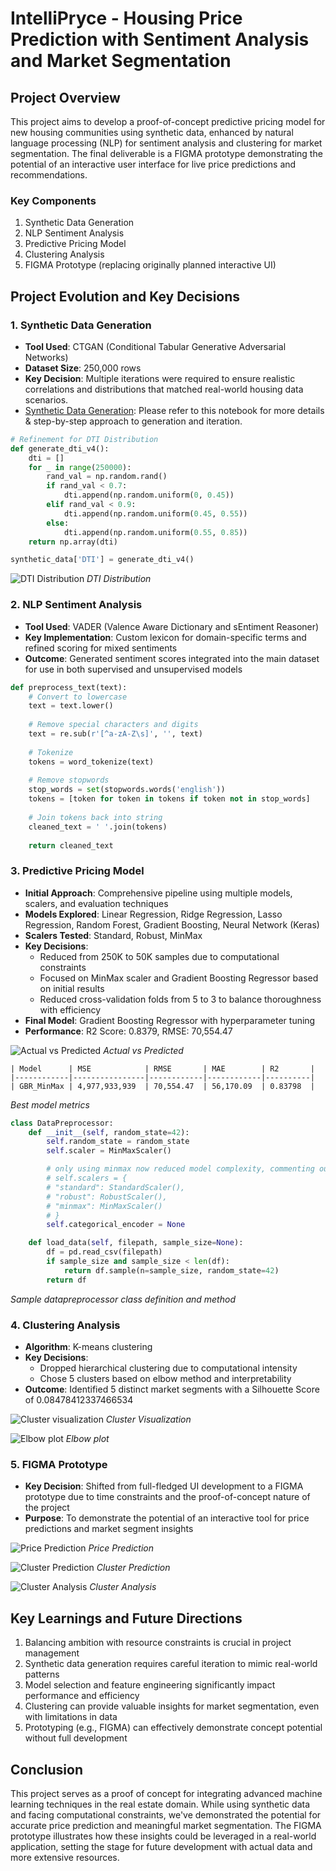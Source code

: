 # IntelliPryce - Housing Price Prediction with Sentiment Analysis and Market Segmentation

## Project Overview

This project aims to develop a proof-of-concept predictive pricing model for new housing communities using synthetic data, enhanced by natural language processing (NLP) for sentiment analysis and clustering for market segmentation. The final deliverable is a FIGMA prototype demonstrating the potential of an interactive user interface for live price predictions and recommendations.

### Key Components
1. Synthetic Data Generation
2. NLP Sentiment Analysis
3. Predictive Pricing Model
4. Clustering Analysis
5. FIGMA Prototype (replacing originally planned interactive UI)

## Project Evolution and Key Decisions

### 1. Synthetic Data Generation
- **Tool Used**: CTGAN (Conditional Tabular Generative Adversarial Networks)
- **Dataset Size**: 250,000 rows
- **Key Decision**: Multiple iterations were required to ensure realistic correlations and distributions that matched real-world housing data scenarios. 
- [Synthetic Data Generation](notebooks/synthetic_data_generation.ipynb): Please refer to this notebook for more details & step-by-step approach to generation and iteration.
```py
# Refinement for DTI Distribution
def generate_dti_v4():
    dti = []
    for _ in range(250000):
        rand_val = np.random.rand()
        if rand_val < 0.7:
            dti.append(np.random.uniform(0, 0.45))
        elif rand_val < 0.9:
            dti.append(np.random.uniform(0.45, 0.55))
        else:
            dti.append(np.random.uniform(0.55, 0.85))
    return np.array(dti)

synthetic_data['DTI'] = generate_dti_v4()
```

![DTI Distribution](outputs/readme/dti_dist_data_generation.png)
*DTI Distribution*
### 2. NLP Sentiment Analysis
- **Tool Used**: VADER (Valence Aware Dictionary and sEntiment Reasoner)
- **Key Implementation**: Custom lexicon for domain-specific terms and refined scoring for mixed sentiments
- **Outcome**: Generated sentiment scores integrated into the main dataset for use in both supervised and unsupervised models

```py
def preprocess_text(text):
    # Convert to lowercase
    text = text.lower()
    
    # Remove special characters and digits
    text = re.sub(r'[^a-zA-Z\s]', '', text)
    
    # Tokenize
    tokens = word_tokenize(text)
    
    # Remove stopwords
    stop_words = set(stopwords.words('english'))
    tokens = [token for token in tokens if token not in stop_words]
    
    # Join tokens back into string
    cleaned_text = ' '.join(tokens)
    
    return cleaned_text
```

### 3. Predictive Pricing Model
- **Initial Approach**: Comprehensive pipeline using multiple models, scalers, and evaluation techniques
- **Models Explored**: Linear Regression, Ridge Regression, Lasso Regression, Random Forest, Gradient Boosting, Neural Network (Keras)
- **Scalers Tested**: Standard, Robust, MinMax
- **Key Decisions**:
  - Reduced from 250K to 50K samples due to computational constraints
  - Focused on MinMax scaler and Gradient Boosting Regressor based on initial results
  - Reduced cross-validation folds from 5 to 3 to balance thoroughness with efficiency
- **Final Model**: Gradient Boosting Regressor with hyperparameter tuning
- **Performance**: R2 Score: 0.8379, RMSE: 70,554.47

![Actual vs Predicted](outputs/best_model_outputs/sep-5-8pm-minmax-gbr-tuned-50k/actual_vs_predicted_and_residuals.png)
*Actual vs Predicted*

```
| Model      | MSE            | RMSE       | MAE        | R2       |
|------------|----------------|------------|------------|----------|
| GBR_MinMax | 4,977,933,939  | 70,554.47  | 56,170.09  | 0.83798  |
```
*Best model metrics*

```python
class DataPreprocessor:
    def __init__(self, random_state=42):
        self.random_state = random_state
        self.scaler = MinMaxScaler()

        # only using minmax now reduced model complexity, commenting out this.
        # self.scalers = {
        # "standard": StandardScaler(),
        # "robust": RobustScaler(),
        # "minmax": MinMaxScaler()
        # }
        self.categorical_encoder = None

    def load_data(self, filepath, sample_size=None):
        df = pd.read_csv(filepath)
        if sample_size and sample_size < len(df):
            return df.sample(n=sample_size, random_state=42)
        return df
```
*Sample datapreprocessor class definition and method*

### 4. Clustering Analysis
- **Algorithm**: K-means clustering
- **Key Decisions**:
  - Dropped hierarchical clustering due to computational intensity
  - Chose 5 clusters based on elbow method and interpretability
- **Outcome**: Identified 5 distinct market segments with a Silhouette Score of 0.08478412337466534

![Cluster visualization](outputs/readme/clustervis.png)
*Cluster Visualization*

![Elbow plot](outputs/readme/elbow_method.png)
*Elbow plot*

### 5. FIGMA Prototype
- **Key Decision**: Shifted from full-fledged UI development to a FIGMA prototype due to time constraints and the proof-of-concept nature of the project
- **Purpose**: To demonstrate the potential of an interactive tool for price predictions and market segment insights

![Price Prediction](outputs/readme/price_prediction.png)
*Price Prediction*

![Cluster Prediction](outputs/readme/cluster_prediction.png)
*Cluster Prediction*

![Cluster Analysis](outputs/readme/cluster_analysis.png)
*Cluster Analysis*


## Key Learnings and Future Directions

1. Balancing ambition with resource constraints is crucial in project management
2. Synthetic data generation requires careful iteration to mimic real-world patterns
3. Model selection and feature engineering significantly impact performance and efficiency
4. Clustering can provide valuable insights for market segmentation, even with limitations in data
5. Prototyping (e.g., FIGMA) can effectively demonstrate concept potential without full development

## Conclusion

This project serves as a proof of concept for integrating advanced machine learning techniques in the real estate domain. While using synthetic data and facing computational constraints, we've demonstrated the potential for accurate price prediction and meaningful market segmentation. The FIGMA prototype illustrates how these insights could be leveraged in a real-world application, setting the stage for future development with actual data and more extensive resources.

